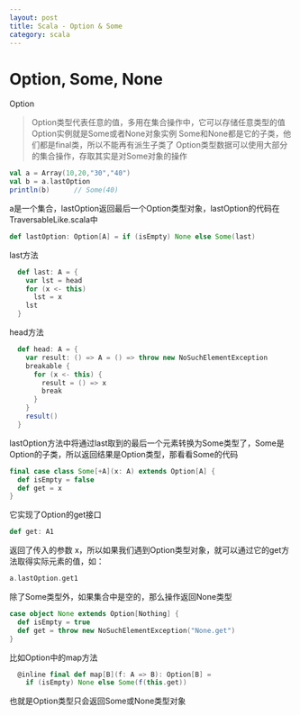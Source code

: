 ```yaml
---
layout: post
title: Scala - Option & Some
category: scala
---
```


# Option, Some, None
Option
>Option类型代表任意的值，多用在集合操作中，它可以存储任意类型的值
>Option实例就是Some或者None对象实例
>Some和None都是它的子类，他们都是final类，所以不能再有派生子类了
>Option类型数据可以使用大部分的集合操作，存取其实是对Some对象的操作
 
```scala
val a = Array(10,20,"30","40")
val b = a.lastOption
println(b)      // Some(40)
```
 
a是一个集合，lastOption返回最后一个Option类型对象，lastOption的代码在TraversableLike.scala中
```scala
def lastOption: Option[A] = if (isEmpty) None else Some(last)
```

last方法
```scala
  def last: A = {
    var lst = head
    for (x <- this)
      lst = x
    lst
  }
```
head方法
```scala
  def head: A = {
    var result: () => A = () => throw new NoSuchElementException
    breakable {
      for (x <- this) {
        result = () => x
        break
      }
    }
    result()
  }
```
lastOption方法中将通过last取到的最后一个元素转换为Some类型了，Some是Option的子类，所以返回结果是Option类型，那看看Some的代码
```scala
final case class Some[+A](x: A) extends Option[A] {
  def isEmpty = false
  def get = x
}
```
它实现了Option的get接口
```scala
def get: A1
```
返回了传入的参数 x，所以如果我们遇到Option类型对象，就可以通过它的get方法取得实际元素的值，如：
```scala
a.lastOption.get1
```
除了Some类型外，如果集合中是空的，那么操作返回None类型
```scala
case object None extends Option[Nothing] {
  def isEmpty = true
  def get = throw new NoSuchElementException("None.get")
}
```
比如Option中的map方法
```scala
  @inline final def map[B](f: A => B): Option[B] =
    if (isEmpty) None else Some(f(this.get))
```

也就是Option类型只会返回Some或None类型对象
